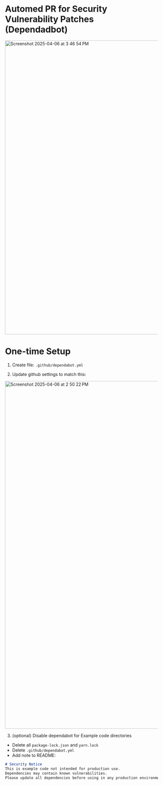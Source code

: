 # Automed PR for Security Vulnerability Patches (Dependadbot)

<img width="968" alt="Screenshot 2025-04-06 at 3 46 54 PM" src="https://github.com/user-attachments/assets/72ea67ba-6001-46f8-92da-d62017d99f3d" />

# One-time Setup

1. Create file: `.github/dependabot.yml`

2. Update github settings to match this:
<img width="1145" alt="Screenshot 2025-04-06 at 2 50 22 PM" src="https://github.com/user-attachments/assets/302817fb-e2f7-480c-a0c9-16f4f27c961d" />

3. (optional) Disable dependabot for Example code directories

- Delete all `package-lock.json` and `yarn.lock`
- Delete  `.github/dependabot.yml`
- Add note to README:

```md
# Security Notice
This is example code not intended for production use.
Dependencies may contain known vulnerabilities.
Please update all dependencies before using in any production environment.
```
